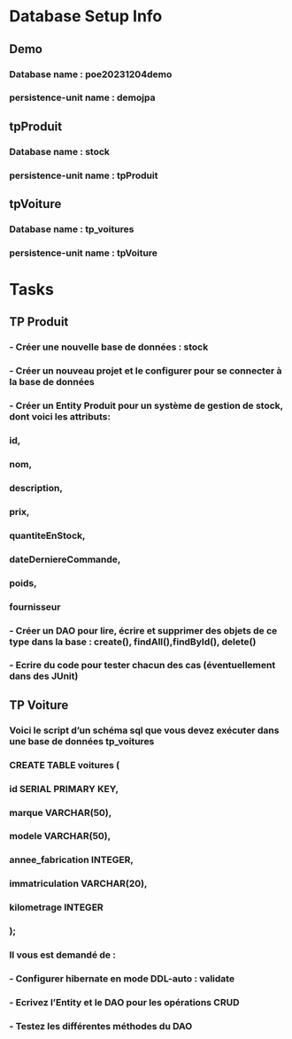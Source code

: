 # Database Setup Info

## Demo
### Database name : poe20231204demo
### persistence-unit name : demojpa

## tpProduit
### Database name : stock
### persistence-unit name : tpProduit

## tpVoiture
### Database name : tp_voitures
### persistence-unit name : tpVoiture
#
#
# Tasks

## TP Produit

### - Créer une nouvelle base de données : stock
### - Créer un nouveau projet et le configurer pour se connecter à la base de données
### - Créer un Entity Produit pour un système de gestion de stock, dont voici les attributs:
###     id,
###     nom,
###     description,
###     prix,
###     quantiteEnStock,
###     dateDerniereCommande,
###     poids,
###     fournisseur
### - Créer un **DAO** pour lire, écrire et supprimer des objets de ce type dans la base : create(), findAll(),findById(), delete()
### - Ecrire du code pour tester chacun des cas (éventuellement dans des JUnit)

##
## TP Voiture

### Voici le script d’un schéma sql que vous devez exécuter dans une base de données tp_voitures

###     CREATE TABLE voitures (
###         id SERIAL PRIMARY KEY,
###         marque VARCHAR(50),
###         modele VARCHAR(50),
###         annee_fabrication INTEGER,
###         immatriculation VARCHAR(20),
###         kilometrage INTEGER
###     );

### Il vous est demandé de :
### - Configurer hibernate en mode DDL-auto : validate
### - Ecrivez l’Entity et le DAO pour les opérations CRUD
### - Testez les différentes méthodes du DAO
